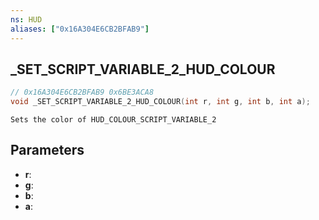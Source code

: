 ```yaml
---
ns: HUD
aliases: ["0x16A304E6CB2BFAB9"]
---
```

## _SET_SCRIPT_VARIABLE_2_HUD_COLOUR

```c
// 0x16A304E6CB2BFAB9 0x6BE3ACA8
void _SET_SCRIPT_VARIABLE_2_HUD_COLOUR(int r, int g, int b, int a);
```

```
Sets the color of HUD_COLOUR_SCRIPT_VARIABLE_2
```

## Parameters
* **r**:
* **g**:
* **b**:
* **a**:

